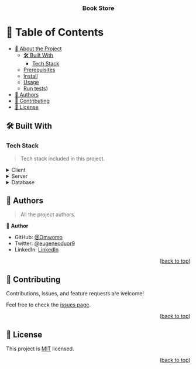 <a name="readme-top"></a>


<div align="center">

  <h3><b>Book Store</b></h3>

</div>

<!-- TABLE OF CONTENTS -->

# 📗 Table of Contents

- [📖 About the Project](#about-project)
  - [🛠 Built With](#built-with)
    - [Tech Stack](#tech-stack)
  - [Prerequisites](#prerequisites)
  - [Install](#install)
  - [Usage](#usage)
  - [Run tests](#run-tests))
- [👥 Authors](#authors)
- [🤝 Contributing](#contributing)
- [📝 License](#license)


## 🛠 Built With <a name="built-with"></a>

### Tech Stack <a name="tech-stack"></a>

> Tech stack included in this project.

<details>
  <summary>Client</summary>
  <ul>
    <li><a href="https://html.com/">HTML</a></li>
    <li><a href="https://css.org/">CSS</a></li>
    <li><a href="https://react.dev">React</a></li>
  </ul>
</details>

<details>
  <summary>Server</summary>
  <ul>
    <li><a href="#">N/A</a></li>
  </ul>
</details>

<details>
<summary>Database</summary>
  <ul>
    <li><a href="#">N/A</a></li>
  </ul>
</details>

<!-- AUTHORS -->

## 👥 Authors <a name="authors"></a>

> All the project authors.

👤 **Author**

- GitHub: [@Omwomo](https://github.com/Omwomo)
- Twitter: [@eugeneoduor9](https://twitter.com/eugeneoduor9)
- LinkedIn: [LinkedIn](https://linkedin.com/in/Omwomo)


<p align="right">(<a href="#readme-top">back to top</a>)</p>

<!-- CONTRIBUTING -->

## 🤝 Contributing <a name="contributing"></a>

Contributions, issues, and feature requests are welcome!

Feel free to check the [issues page](../../issues/).

<p align="right">(<a href="#readme-top">back to top</a>)</p>

<!-- LICENSE -->

## 📝 License <a name="license"></a>

This project is [MIT](MIT.md) licensed.


<p align="right">(<a href="#readme-top">back to top</a>)</p>
